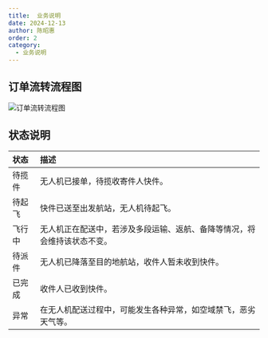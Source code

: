 ```yaml
---
title:  业务说明
date: 2024-12-13
author: 陈昭惠
order: 2
category:
  - 业务说明
---
```


## 订单流转流程图

![](/assets/image/test.001.jpg "订单流转流程图")

## 状态说明

|**状态**|**描述**|
| :- | :- |
|待揽件|无人机已接单，待揽收寄件人快件。|
|待起飞|快件已送至出发航站，无人机待起飞。|
|飞行中|无人机正在配送中，若涉及多段运输、返航、备降等情况，将会维持该状态不变。|
|待派件|无人机已降落至目的地航站，收件人暂未收到快件。|
|已完成|收件人已收到快件。|
|异常|在无人机配送过程中，可能发生各种异常，如空域禁飞，恶劣天气等。|
